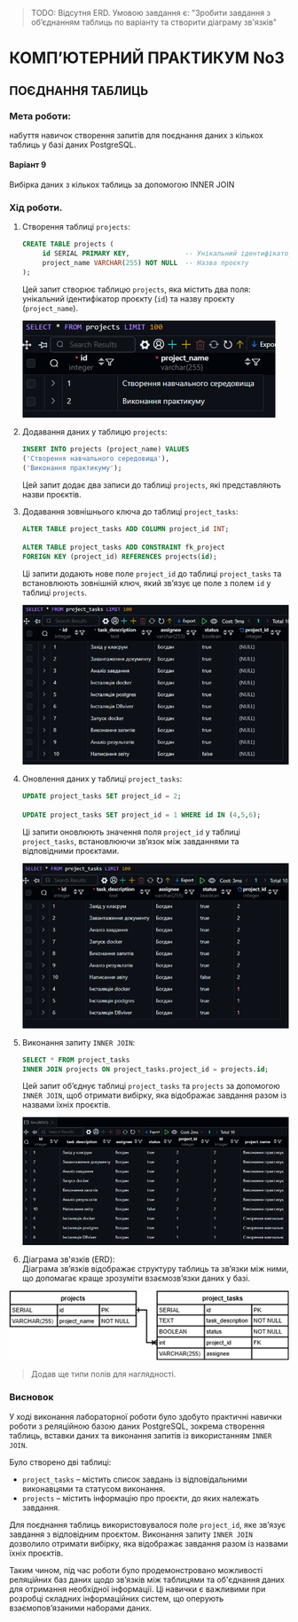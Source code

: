 > TODO: Відсутня ERD. Умовою завдання є:
    "Зробити завдання з об’єднанням таблиць по варіанту та
    створити діаграму зв'язків"
# КОМП’ЮТЕРНИЙ ПРАКТИКУМ No3

## ПОЄДНАННЯ ТАБЛИЦЬ

### Мета роботи: 
набуття навичок створення запитів для поєднання
даних з кількох таблиць у базі даних PostgreSQL.


#### Варіант 9

Вибірка даних з кількох таблиць за допомогою INNER JOIN

### Хід роботи.
1. Створення таблиці `projects`:  
    ```sql
    CREATE TABLE projects (
         id SERIAL PRIMARY KEY,              -- Унікальний ідентифікатор проєкту
         project_name VARCHAR(255) NOT NULL  -- Назва проєкту
    );
    ```
    Цей запит створює таблицю `projects`, яка містить два поля: унікальний ідентифікатор проєкту (`id`) та назву проєкту (`project_name`).

    ![alt text](img/image-4.png)

2. Додавання даних у таблицю `projects`:  
    ```sql
    INSERT INTO projects (project_name) VALUES
    ('Створення навчального середовища'),
    ('Виконання практикуму');
    ```
    Цей запит додає два записи до таблиці `projects`, які представляють назви проєктів.

3. Додавання зовнішнього ключа до таблиці `project_tasks`:  
    ```sql
    ALTER TABLE project_tasks ADD COLUMN project_id INT;

    ALTER TABLE project_tasks ADD CONSTRAINT fk_project 
    FOREIGN KEY (project_id) REFERENCES projects(id); 
    ```
    Ці запити додають нове поле `project_id` до таблиці `project_tasks` та встановлюють зовнішній ключ, який зв’язує це поле з полем `id` у таблиці `projects`.

    ![alt text](img/image-5.png)

4. Оновлення даних у таблиці `project_tasks`:  
    ```sql
    UPDATE project_tasks SET project_id = 2;

    UPDATE project_tasks SET project_id = 1 WHERE id IN (4,5,6);
    ```
    Ці запити оновлюють значення поля `project_id` у таблиці `project_tasks`, встановлюючи зв’язок між завданнями та відповідними проєктами.

    ![alt text](img/image-6.png)

5. Виконання запиту `INNER JOIN`:  
    ```sql
    SELECT * FROM project_tasks
    INNER JOIN projects ON project_tasks.project_id = projects.id;
    ```
    Цей запит об’єднує таблиці `project_tasks` та `projects` за допомогою `INNER JOIN`, щоб отримати вибірку, яка відображає завдання разом із назвами їхніх проєктів.

    ![alt text](img/image-7.png)

6. Діаграма зв'язків (ERD):  
    Діаграма зв’язків відображає структуру таблиць та зв’язки між ними, що допомагає краще зрозуміти взаємозв’язки даних у базі.

![alt text](img/3.drawio.png)
> Додав ще типи полів для наглядності.

### Висновок  

У ході виконання лабораторної роботи було здобуто практичні навички роботи з реляційною базою даних PostgreSQL, зокрема створення таблиць, вставки даних та виконання запитів із використанням `INNER JOIN`.  

Було створено дві таблиці:  
- `project_tasks` – містить список завдань із відповідальними виконавцями та статусом виконання.  
- `projects` – містить інформацію про проєкти, до яких належать завдання.  

Для поєднання таблиць використовувалося поле `project_id`, яке зв’язує завдання з відповідним проєктом. Виконання запиту `INNER JOIN` дозволило отримати вибірку, яка відображає завдання разом із назвами їхніх проєктів.  

Таким чином, під час роботи було продемонстровано можливості реляційних баз даних щодо зв’язків між таблицями та об'єднання даних для отримання необхідної інформації. Ці навички є важливими при розробці складних інформаційних систем, що оперують взаємопов’язаними наборами даних.
